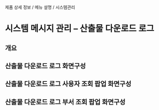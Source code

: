 <!--breadcrumb:제품 상세 정보 / 메뉴 설명 / 시스템관리--><span class="md-breadcrumb">제품 상세 정보 / 메뉴 설명 / 시스템관리</span>
# 시스템 메시지 관리 – 산출물 다운로드 로그
<!--5th-h2-toc-->
## 개요

## 산출물 다운로드 로그 화면구성

## 산출물 다운로드 로그 사용자 조회 팝업 화면구성

## 산출물 다운로드 로그 부서 조회 팝업 화면구성

